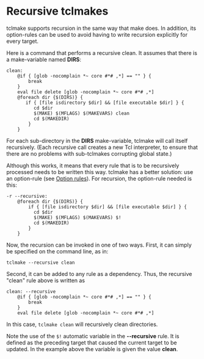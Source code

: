 # Recursive tclmakes

tclmake supports recursion in the same way that make does. In addition, its option-rules can be used to avoid having to write recursion explicitly for every target.

Here is a command that performs a recursive clean. It assumes that there is a make-variable named **DIRS**:

    clean:
		@if { [glob -nocomplain *~ core #*# ,*] == "" } {
    	    break
    	}
    	eval file delete [glob -nocomplain *~ core #*# ,*]
		@foreach dir {$(DIRS)} {
    	   if { [file isdirectory $dir] && [file executable $dir] } {
		      cd $dir
    		  $(MAKE) $(MFLAGS) $(MAKEVARS) clean
    		  cd $(MAKEDIR)
    	    }
    	}

For each sub-directory in the **DIRS** make-variable, tclmake will call itself recursively. (Each recursive call creates a new Tcl interpreter, to ensure that there are no problems with sub-tclmakes corrupting global state.)

Although this works, it means that every rule that is to be recursively processed needs to be written this way. tclmake has a better solution: use an option-rule (see [Option rules](./rules.md)). For recursion, the option-rule needed is this:

    -r --recursive:
		@foreach dir {$(DIRS)} {
    	    if { [file isdirectory $dir] && [file executable $dir] } {
    		  cd $dir
    		  $(MAKE) $(MFLAGS) $(MAKEVARS) $!
    		  cd $(MAKEDIR)
    	    }
    	}

Now, the recursion can be invoked in one of two ways. First, it can simply be specified on the command line, as in:

    tclmake --recursive clean

Second, it can be added to any rule as a dependency. Thus, the recursive "clean" rule above is written as

    clean: --recursive
		@if { [glob -nocomplain *~ core #*# ,*] == "" } {
    	    break
    	}
    	eval file delete [glob -nocomplain *~ core #*# ,*]

In this case, `tclmake clean` will recursively clean directories.

Note the use of the `$!` automatic variable in the **--recursive** rule.  It is defined as the preceding target that caused the current target to be updated.  In the example above the variable is given the value **clean**.